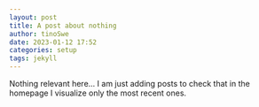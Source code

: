 ```yaml
---
layout: post
title: A post about nothing
author: tinoSwe
date: 2023-01-12 17:52
categories: setup
tags: jekyll
---
```


Nothing relevant here... I am just adding posts to check that in the homepage I visualize only the most recent ones.
